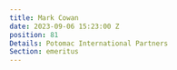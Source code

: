 ```yaml
---
title: Mark Cowan
date: 2023-09-06 15:23:00 Z
position: 81
Details: Potomac International Partners
Section: emeritus
---
```


